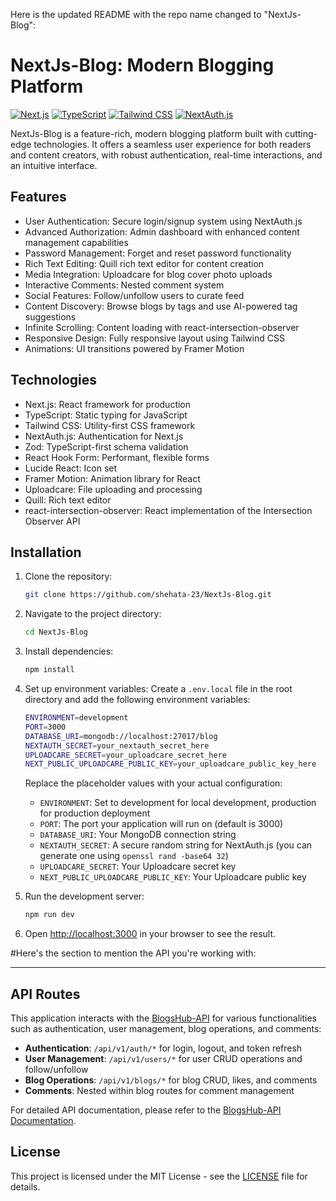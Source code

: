 Here is the updated README with the repo name changed to "NextJs-Blog":

# NextJs-Blog: Modern Blogging Platform

[![Next.js](https://img.shields.io/badge/Next.js-000000?style=for-the-badge&logo=next.js&logoColor=white)](https://nextjs.org/)
[![TypeScript](https://img.shields.io/badge/TypeScript-007ACC?style=for-the-badge&logo=typescript&logoColor=white)](https://www.typescriptlang.org/)
[![Tailwind CSS](https://img.shields.io/badge/Tailwind_CSS-38B2AC?style=for-the-badge&logo=tailwind-css&logoColor=white)](https://tailwindcss.com/)
[![NextAuth.js](https://img.shields.io/badge/NextAuth.js-000000?style=for-the-badge&logo=next.js&logoColor=white)](https://next-auth.js.org/)

NextJs-Blog is a feature-rich, modern blogging platform built with cutting-edge technologies. It offers a seamless user experience for both readers and content creators, with robust authentication, real-time interactions, and an intuitive interface.

## Features

- User Authentication: Secure login/signup system using NextAuth.js
- Advanced Authorization: Admin dashboard with enhanced content management capabilities
- Password Management: Forget and reset password functionality
- Rich Text Editing: Quill rich text editor for content creation
- Media Integration: Uploadcare for blog cover photo uploads
- Interactive Comments: Nested comment system
- Social Features: Follow/unfollow users to curate feed
- Content Discovery: Browse blogs by tags and use AI-powered tag suggestions
- Infinite Scrolling: Content loading with react-intersection-observer
- Responsive Design: Fully responsive layout using Tailwind CSS
- Animations: UI transitions powered by Framer Motion

## Technologies

- Next.js: React framework for production
- TypeScript: Static typing for JavaScript
- Tailwind CSS: Utility-first CSS framework
- NextAuth.js: Authentication for Next.js
- Zod: TypeScript-first schema validation
- React Hook Form: Performant, flexible forms
- Lucide React: Icon set
- Framer Motion: Animation library for React
- Uploadcare: File uploading and processing
- Quill: Rich text editor
- react-intersection-observer: React implementation of the Intersection Observer API

## Installation

1. Clone the repository:
   
   ```bash
   git clone https://github.com/shehata-23/NextJs-Blog.git
   ```

2. Navigate to the project directory:
   
   ```bash
   cd NextJs-Blog
   ```

3. Install dependencies:
   
   ```bash
   npm install
   ```

4. Set up environment variables:
   Create a `.env.local` file in the root directory and add the following environment variables:

   ```bash
   ENVIRONMENT=development
   PORT=3000
   DATABASE_URI=mongodb://localhost:27017/blog
   NEXTAUTH_SECRET=your_nextauth_secret_here
   UPLOADCARE_SECRET=your_uploadcare_secret_here
   NEXT_PUBLIC_UPLOADCARE_PUBLIC_KEY=your_uploadcare_public_key_here
   ```

   Replace the placeholder values with your actual configuration:
   - `ENVIRONMENT`: Set to development for local development, production for production deployment
   - `PORT`: The port your application will run on (default is 3000)
   - `DATABASE_URI`: Your MongoDB connection string
   - `NEXTAUTH_SECRET`: A secure random string for NextAuth.js (you can generate one using `openssl rand -base64 32`)
   - `UPLOADCARE_SECRET`: Your Uploadcare secret key
   - `NEXT_PUBLIC_UPLOADCARE_PUBLIC_KEY`: Your Uploadcare public key

5. Run the development server:
   
   ```bash
   npm run dev
   ```

6. Open [http://localhost:3000](http://localhost:3000) in your browser to see the result.

#Here's the section to mention the API you're working with:

---

## API Routes

This application interacts with the [BlogsHub-API](https://github.com/JooZef315/BlogsHub-API?tab=readme-ov-file#authentication) for various functionalities such as authentication, user management, blog operations, and comments:

- **Authentication**: `/api/v1/auth/*` for login, logout, and token refresh
- **User Management**: `/api/v1/users/*` for user CRUD operations and follow/unfollow
- **Blog Operations**: `/api/v1/blogs/*` for blog CRUD, likes, and comments
- **Comments**: Nested within blog routes for comment management

For detailed API documentation, please refer to the [BlogsHub-API Documentation](https://github.com/JooZef315/BlogsHub-API?tab=readme-ov-file#authentication).


## License

This project is licensed under the MIT License - see the [LICENSE](LICENSE) file for details.



